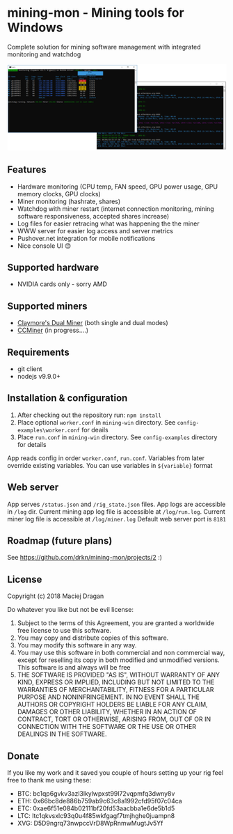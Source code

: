 # mining-mon - Mining tools for Windows

Complete solution for mining software management with integrated monitoring and watchdog

![miner-mon screenshot](docs/images/screenshot.png)

## Features
- Hardware monitoring (CPU temp, FAN speed, GPU power usage, GPU memory clocks, GPU clocks)
- Miner monitoring (hashrate, shares)
- Watchdog with miner restart (internet connection monitoring, mining software responsiveness, accepted shares increase)
- Log files for easier retracing what was happening the the miner
- WWW server for easier log access and server metrics
- Pushover.net integration for mobile notifications
- Nice console UI 😊

## Supported hardware
- NVIDIA cards only - sorry AMD

## Supported miners
- [Claymore's Dual Miner](https://bitcointalk.org/index.php?topic=1433925.0) (both single and dual modes) 
- [CCMiner](https://github.com/tpruvot/ccminer/releases) (in progress....) 

## Requirements
- git client 
- nodejs v9.9.0+

## Installation & configuration
1. After checking out the repository run: `npm install`
2. Place optional `worker.conf` in `mining-win` directory. See `config-examples\worker.conf` for deails
3. Place `run.conf` in `mining-win` directory. See `config-examples` directory for details

App reads config in order `worker.conf`, `run.conf`. Variables from later override existing variables. You can use variables in `${variable}` format

## Web server
App serves `/status.json` and `/rig_state.json` files. App logs are accessible in `/log` dir. Current mining app log file is accessible at `/log/run.log`. Current miner log file is accessible at `/log/miner.log`
Default web server port is `8181`

## Roadmap (future plans)
See https://github.com/drkn/mining-mon/projects/2 :)

## License
Copyright (c) 2018 Maciej Dragan

Do whatever you like but not be evil license:

1. Subject to the terms of this Agreement, you are granted a worldwide free license to use this software.
2. You may copy and distribute copies of this software.
3. You may modify this software in any way. 
3. You may use this software in both commercial and non commercial way, except for reselling its copy in both modified and unmodified versions. This software is and always will be free
4. THE SOFTWARE IS PROVIDED "AS IS", WITHOUT WARRANTY OF ANY KIND, EXPRESS OR IMPLIED, INCLUDING BUT NOT LIMITED TO THE WARRANTIES OF MERCHANTABILITY, FITNESS FOR A PARTICULAR PURPOSE AND NONINFRINGEMENT. IN NO EVENT SHALL THE AUTHORS OR COPYRIGHT HOLDERS BE LIABLE FOR ANY CLAIM, DAMAGES OR OTHER LIABILITY, WHETHER IN AN ACTION OF CONTRACT, TORT OR OTHERWISE, ARISING FROM, OUT OF OR IN CONNECTION WITH THE SOFTWARE OR THE USE OR OTHER DEALINGS IN THE SOFTWARE. 

## Donate
If you like my work and it saved you couple of hours setting up your rig feel free to thank me using these:

- BTC: bc1qp6gvkv3azl3lkylwpxst99l72vqpmfq3dwny8v
- ETH: 0x66bc8de886b759ab9c63c8a1992cfd95f07c04ca
- ETC: 0xae6f51e084b02111bf20fd53aacbba1e6de5b1d5
- LTC: ltc1qkvsxlc93q0u4f85wkfgagf7tmjhghe0juampn8
- XVG: D5D9ngrq73nwpccVrD8WpRnmwMugtJv5Yf